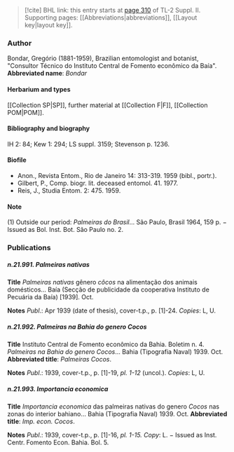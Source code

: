 > [!cite] BHL link: this entry starts at [page 310](https://www.biodiversitylibrary.org/page/33265507) of TL-2 Suppl. II.
> Supporting pages: [[Abbreviations|abbreviations]], [[Layout key|layout key]].

### Author

Bondar, Gregório (1881-1959), Brazilian entomologist and botanist, "Consultor Técnico do Instituto Central de Fomento econômico da Baía". 
**Abbreviated name**: *Bondar*

#### Herbarium and types

[[Collection SP|SP]], further material at [[Collection F|F]], [[Collection POM|POM]].

#### Bibliography and biography

IH 2: 84; Kew 1: 294; LS suppl. 3159; Stevenson p. 1236.

#### Biofile

- Anon., Revista Entom., Rio de Janeiro 14: 313-319. 1959 (bibl., portr.).
- Gilbert, P., Comp. biogr. lit. deceased entomol. 41. 1977.
- Reis, J., Studia Entom. 2: 475. 1959.

#### Note

(1) Outside our period: *Palmeiras do Brasil*... São Paulo, Brasil 1964, 159 p. − Issued as Bol. Inst. Bot. São Paulo no. 2.

### Publications

##### n.21.991. Palmeiras nativas

**Title**
*Palmeiras nativas* gênero *côcos* na alimentação dos animais domésticos... Baía (Secção de publicidade da cooperativa Instituto de Pecuária da Baía) \[1939\]. Oct.

**Notes**
*Publ*.: Apr 1939 (date of thesis), cover-t.p., p. \[1\]-24. *Copies*: L, U.

##### n.21.992. Palmeiras na Bahia do genero Cocos

**Title**
Instituto Central de Fomento econômico da Bahia. Boletim n. 4. *Palmeiras na Bahia do genero Cocos*... Bahia (Tipografia Naval) 1939. Oct.
**Abbreviated title**: *Palmeiras Cocos*.

**Notes**
*Publ*.: 1939, cover-t.p., p. \[1\]-19, *pl. 1-12* (uncol.). *Copies*: L, U.

##### n.21.993. Importancia economica

**Title**
*Importancia economica* das palmeiras nativas do genero *Cocos* nas zonas do interior bahiano... Bahia (Tipografia Naval) 1939. Oct.
**Abbreviated title**: *Imp. econ. Cocos*.

**Notes**
*Publ*.: 1939, cover-t.p., p. \[1\]-16, *pl. 1-15.* *Copy*: L. − Issued as Inst. Centr. Fomento Econ. Bahia. Bol. 5.

